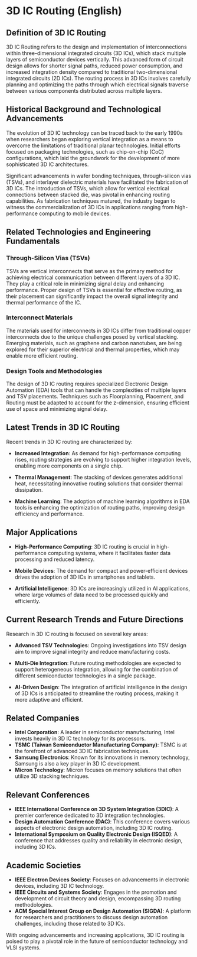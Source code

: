 # 3D IC Routing (English)

## Definition of 3D IC Routing

3D IC Routing refers to the design and implementation of interconnections within three-dimensional integrated circuits (3D ICs), which stack multiple layers of semiconductor devices vertically. This advanced form of circuit design allows for shorter signal paths, reduced power consumption, and increased integration density compared to traditional two-dimensional integrated circuits (2D ICs). The routing process in 3D ICs involves carefully planning and optimizing the paths through which electrical signals traverse between various components distributed across multiple layers.

## Historical Background and Technological Advancements

The evolution of 3D IC technology can be traced back to the early 1990s when researchers began exploring vertical integration as a means to overcome the limitations of traditional planar technologies. Initial efforts focused on packaging technologies, such as chip-on-chip (CoC) configurations, which laid the groundwork for the development of more sophisticated 3D IC architectures.

Significant advancements in wafer bonding techniques, through-silicon vias (TSVs), and interlayer dielectric materials have facilitated the fabrication of 3D ICs. The introduction of TSVs, which allow for vertical electrical connections between stacked die, was pivotal in enhancing routing capabilities. As fabrication techniques matured, the industry began to witness the commercialization of 3D ICs in applications ranging from high-performance computing to mobile devices.

## Related Technologies and Engineering Fundamentals

### Through-Silicon Vias (TSVs)

TSVs are vertical interconnects that serve as the primary method for achieving electrical communication between different layers of a 3D IC. They play a critical role in minimizing signal delay and enhancing performance. Proper design of TSVs is essential for effective routing, as their placement can significantly impact the overall signal integrity and thermal performance of the IC.

### Interconnect Materials

The materials used for interconnects in 3D ICs differ from traditional copper interconnects due to the unique challenges posed by vertical stacking. Emerging materials, such as graphene and carbon nanotubes, are being explored for their superior electrical and thermal properties, which may enable more efficient routing.

### Design Tools and Methodologies

The design of 3D IC routing requires specialized Electronic Design Automation (EDA) tools that can handle the complexities of multiple layers and TSV placements. Techniques such as Floorplanning, Placement, and Routing must be adapted to account for the z-dimension, ensuring efficient use of space and minimizing signal delay.

## Latest Trends in 3D IC Routing

Recent trends in 3D IC routing are characterized by:

- **Increased Integration**: As demand for high-performance computing rises, routing strategies are evolving to support higher integration levels, enabling more components on a single chip.
  
- **Thermal Management**: The stacking of devices generates additional heat, necessitating innovative routing solutions that consider thermal dissipation.
  
- **Machine Learning**: The adoption of machine learning algorithms in EDA tools is enhancing the optimization of routing paths, improving design efficiency and performance.

## Major Applications

- **High-Performance Computing**: 3D IC routing is crucial in high-performance computing systems, where it facilitates faster data processing and reduced latency.
  
- **Mobile Devices**: The demand for compact and power-efficient devices drives the adoption of 3D ICs in smartphones and tablets.
  
- **Artificial Intelligence**: 3D ICs are increasingly utilized in AI applications, where large volumes of data need to be processed quickly and efficiently.

## Current Research Trends and Future Directions

Research in 3D IC routing is focused on several key areas:

- **Advanced TSV Technologies**: Ongoing investigations into TSV design aim to improve signal integrity and reduce manufacturing costs.
  
- **Multi-Die Integration**: Future routing methodologies are expected to support heterogeneous integration, allowing for the combination of different semiconductor technologies in a single package.
  
- **AI-Driven Design**: The integration of artificial intelligence in the design of 3D ICs is anticipated to streamline the routing process, making it more adaptive and efficient.

## Related Companies

- **Intel Corporation**: A leader in semiconductor manufacturing, Intel invests heavily in 3D IC technology for its processors.
- **TSMC (Taiwan Semiconductor Manufacturing Company)**: TSMC is at the forefront of advanced 3D IC fabrication techniques.
- **Samsung Electronics**: Known for its innovations in memory technology, Samsung is also a key player in 3D IC development.
- **Micron Technology**: Micron focuses on memory solutions that often utilize 3D stacking techniques.

## Relevant Conferences

- **IEEE International Conference on 3D System Integration (3DIC)**: A premier conference dedicated to 3D integration technologies.
- **Design Automation Conference (DAC)**: This conference covers various aspects of electronic design automation, including 3D IC routing.
- **International Symposium on Quality Electronic Design (ISQED)**: A conference that addresses quality and reliability in electronic design, including 3D ICs.

## Academic Societies

- **IEEE Electron Devices Society**: Focuses on advancements in electronic devices, including 3D IC technology.
- **IEEE Circuits and Systems Society**: Engages in the promotion and development of circuit theory and design, encompassing 3D routing methodologies.
- **ACM Special Interest Group on Design Automation (SIGDA)**: A platform for researchers and practitioners to discuss design automation challenges, including those related to 3D ICs.

With ongoing advancements and increasing applications, 3D IC routing is poised to play a pivotal role in the future of semiconductor technology and VLSI systems.